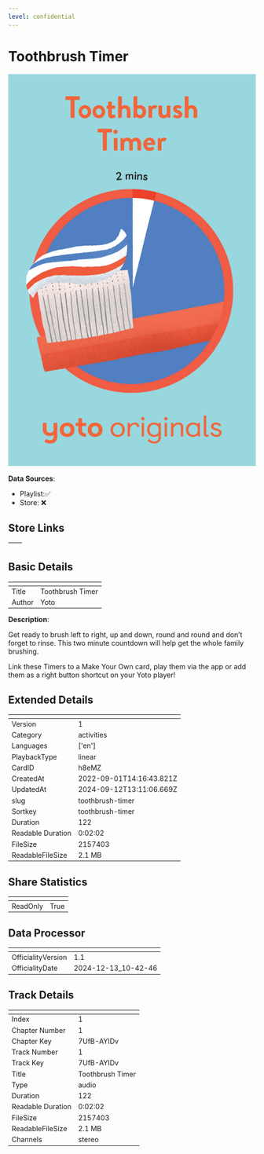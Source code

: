 ```yaml
---
level: confidential
---
```

# Toothbrush Timer

![card_[h8eMZ].png](../../img/cards/card_[h8eMZ].png)

**Data Sources**: 

- Playlist:✅
- Store: ❌


## Store Links

| <!-- --> | <!-- --> |
| - | - |


## Basic Details

| <!-- --> | <!-- --> |
| - | - |
| Title | Toothbrush Timer |
| Author | Yoto |

**Description**:

Get ready to brush left to right, up and down, round and round and don’t forget to rinse. This two minute countdown will help get the whole family brushing.

Link these Timers to a Make Your Own card, play them via the app or add them as a right button shortcut on your Yoto player!


## Extended Details

| <!-- --> | <!-- --> |
| - | - |
| Version | 1 |
| Category | activities |
| Languages | ['en'] |
| PlaybackType | linear |
| CardID | h8eMZ |
| CreatedAt | 2022-09-01T14:16:43.821Z |
| UpdatedAt | 2024-09-12T13:11:06.669Z |
| slug | toothbrush-timer |
| Sortkey | toothbrush-timer |
| Duration | 122 |
| Readable Duration | 0:02:02 |
| FileSize | 2157403 |
| ReadableFileSize | 2.1 MB |


## Share Statistics

| <!-- --> | <!-- --> |
| - | - |
| ReadOnly | True |


## Data Processor

| <!-- --> | <!-- --> |
| - | - |
| OfficialityVersion | 1.1
| OfficialityDate | 2024-12-13_10-42-46


## Track Details

| <!-- --> | <!-- --> |
| - | - |
| Index | 1 |
| Chapter Number | 1 |
| Chapter Key | 7UfB-AYIDv |
| Track Number | 1 |
| Track Key | 7UfB-AYIDv |
| Title | Toothbrush Timer |
| Type | audio |
| Duration | 122 |
| Readable Duration | 0:02:02 |
| FileSize | 2157403 |
| ReadableFileSize | 2.1 MB |
| Channels | stereo |

